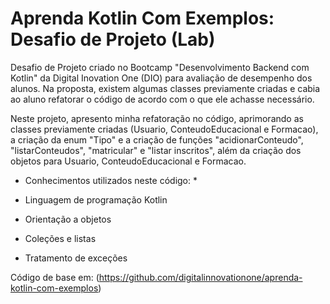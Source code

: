 # Aprenda Kotlin Com Exemplos: Desafio de Projeto (Lab)

Desafio de Projeto criado no Bootcamp "Desenvolvimento Backend com Kotlin" da Digital Inovation One (DIO) para avaliação de desempenho dos alunos.
Na proposta, existem algumas classes previamente criadas e cabia ao aluno refatorar o código de acordo com o que ele achasse necessário.

Neste projeto, apresento minha refatoração no código, aprimorando as classes previamente criadas (Usuario, ConteudoEducacional e Formacao), a criação da enum "Tipo" e a criação de funções "acidionarConteudo", "listarConteudos", "matricular" e "listar inscritos", além da criação dos objetos para Usuario, ConteudoEducacional e Formacao.

* Conhecimentos utilizados neste código: *

* Linguagem de programação Kotlin
* Orientação a objetos
* Coleções e listas
* Tratamento de exceções

Código de base em: (https://github.com/digitalinnovationone/aprenda-kotlin-com-exemplos)
